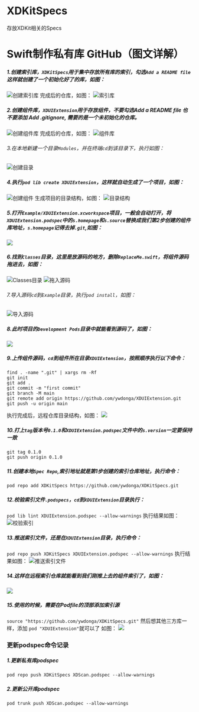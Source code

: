 # XDKitSpecs
存放XDKit相关的Specs

# Swift制作私有库 GitHub（图文详解）

##### 1.创建索引库，`XDKitSpecs`用于集中存放所有库的索引，勾选`Add a README file`这样就创建了一个初始化好了的库，如图：
![创建索引库](https://raw.githubusercontent.com/ywdonga/oss/main/202206151553262.png)
完成后的仓库，如图：
![索引库](https://raw.githubusercontent.com/ywdonga/oss/main/202206151557475.png)

##### 2.创建组件库，`XDUIExtension`用于存放组件，不要勾选Add a README file 也不要添加 Add .gitignore, 需要的是一个未初始化的仓库。
![创建组件库](https://raw.githubusercontent.com/ywdonga/oss/main/202206151548869.png)
完成后的仓库，如图：
![组件库](https://raw.githubusercontent.com/ywdonga/oss/main/202206151559165.png)
###### 3.在本地新建一个目录`Modules`，并在终端`cd`到该目录下，执行如图：
![创建目录](https://raw.githubusercontent.com/ywdonga/oss/main/202206151603854.png)
##### 4.执行`pod lib create XDUIExtension`，这样就自动生成了一个项目，如图：
![创建组件](https://raw.githubusercontent.com/ywdonga/oss/main/202206151605659.png)
生成项目的目录结构，如图：
![目录结构](https://raw.githubusercontent.com/ywdonga/oss/main/202206151608472.png)

##### 5.打开`Example/XDUIExtension.xcworkspace`项目，一般会自动打开，将`XDUIExtension.podspec`中的`s.homepage`和`s.source`替换成我们第2步创建的组件库地址，`s.homepage`记得去掉`.git`,如图：
![](https://raw.githubusercontent.com/ywdonga/oss/main/202206151609450.png)
##### 6.找到`Classes`目录，这里是放源码的地方，删除`ReplaceMe.swift`，将组件源码拖进去，如图：
![Classes目录](https://raw.githubusercontent.com/ywdonga/oss/main/202206151617432.png)
![拖入源码](https://raw.githubusercontent.com/ywdonga/oss/main/202206151621500.png)
###### 7.导入源码`cd`到`Example`目录，执行`pod install`，如图：
![导入源码](https://raw.githubusercontent.com/ywdonga/oss/main/202206151622098.png)
##### 8.此时项目的`Development Pods`目录中就能看到源码了，如图：
![](https://raw.githubusercontent.com/ywdonga/oss/main/202206151625394.png)
##### 9.上传组件源码，`cd`到组件所在目录`XDUIExtension`，按照顺序执行以下命令：
```
find . -name ".git" | xargs rm -Rf
git init
git add .
git commit -m "first commit"
git branch -M main
git remote add origin https://github.com/ywdonga/XDUIExtension.git
git push -u origin main
```
执行完成后，远程仓库目录结构，如图：
![](https://raw.githubusercontent.com/ywdonga/oss/main/202206151632353.png)
##### 10.打上`tag`版本号`0.1.0`和`XDUIExtension.podspec`文件中的`s.version`一定要保持一致
```
git tag 0.1.0
git push origin 0.1.0
```
##### 11.创建本地`Spec Repo`,索引地址就是第1步创建的索引仓库地址，执行命令：
`pod repo add XDKitSpecs https://github.com/ywdonga/XDKitSpecs.git`
##### 12.校验索引文件`.podspecs`，`cd`到`XDUIExtension`目录执行：
`pod lib lint XDUIExtension.podspec --allow-warnings`
执行结果如图：
![校验索引](https://raw.githubusercontent.com/ywdonga/oss/main/202206151640873.png)
##### 13.推送索引文件，还是在`XDUIExtension`目录，执行命令：
`pod repo push XDKitSpecs XDUIExtension.podspec --allow-warnings`
执行结果如图：
![推送索引文件](https://raw.githubusercontent.com/ywdonga/oss/main/202206151642472.png)
##### 14.这样在远程索引仓库就能看到我们刚推上去的组件索引了，如图：
![](https://raw.githubusercontent.com/ywdonga/oss/main/202206151650247.png)
##### 15.使用的时候，需要在Podfile的顶部添加索引源
`source "https://github.com/ywdonga/XDKitSpecs.git"`
然后想其他三方库一样，添加 `pod "XDUIExtension"`就可以了
如图：
![](https://raw.githubusercontent.com/ywdonga/oss/main/202206151650876.png)

### 更新podspec命令记录
##### 1.更新私有库podspec
`pod repo push XDKitSpecs XDScan.podspec --allow-warnings`
##### 2.更新公开库podspec
`pod trunk push XDScan.podspec --allow-warnings`
